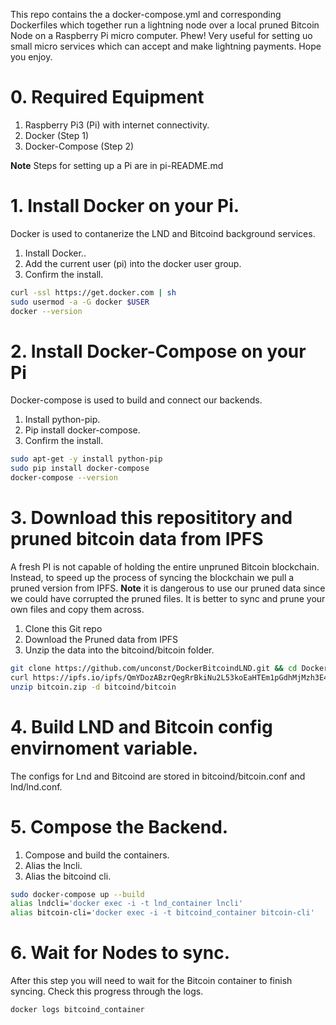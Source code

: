 This repo contains the a docker-compose.yml and corresponding Dockerfiles which together run a lightning node over a local pruned Bitcoin Node on a Raspberry Pi micro computer. Phew!
Very useful for setting uo small micro services which can accept and make lightning payments. Hope you enjoy.

# 0. Required Equipment
1. Raspberry Pi3 (Pi) with internet connectivity.
1. Docker (Step 1)
1. Docker-Compose (Step 2)

**Note** Steps for setting up a Pi are in pi-README.md 

# 1. Install Docker on your Pi.
Docker is used to contanerize the LND and Bitcoind background services.

1. Install Docker..
1. Add the current user (pi) into the docker user group.
1. Confirm the install.

```bash
curl -ssl https://get.docker.com | sh
sudo usermod -a -G docker $USER
docker --version
```

# 2. Install Docker-Compose on your Pi
Docker-compose is used to build and connect our backends.

1. Install python-pip.
1. Pip install docker-compose.
1. Confirm the install.

```bash
sudo apt-get -y install python-pip
sudo pip install docker-compose
docker-compose --version
```

# 3. Download this reposititory and pruned bitcoin data from IPFS
A fresh PI is not capable of holding the entire unpruned Bitcoin blockchain.
Instead, to speed up the process of syncing the blockchain we pull a pruned version from IPFS.
**Note** it is dangerous to use our pruned data since we could have corrupted the pruned files.
It is better to sync and prune your own files and copy them across.

1. Clone this Git repo
1. Download the Pruned data from IPFS
1. Unzip the data into the bitcoind/bitcoin folder.

```bash
git clone https://github.com/unconst/DockerBitcoindLND.git && cd DockerBitcoinLND
curl https://ipfs.io/ipfs/QmYDozABzrQegRrBkiNu2L53koEaHTEm1pGdhMjMzh3E4F > bitcoin.zip
unzip bitcoin.zip -d bitcoind/bitcoin
```

# 4. Build LND and Bitcoin config envirnoment variable.
The configs for Lnd and Bitcoind are stored in bitcoind/bitcoin.conf and lnd/lnd.conf. 


# 5. Compose the Backend.

1. Compose and build the containers.
1. Alias the lncli.
1. Alias the bitcoind cli.

```bash
sudo docker-compose up --build
alias lndcli='docker exec -i -t lnd_container lncli'
alias bitcoin-cli='docker exec -i -t bitcoind_container bitcoin-cli'
```

# 6. Wait for Nodes to sync.
After this step you will need to wait for the Bitcoin container to finish syncing. Check this progress through the logs.

```bash
docker logs bitcoind_container
```




